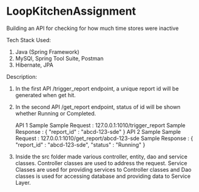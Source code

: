 # LoopKitchenAssignment


Building an API for checking for how much time stores were inactive


Tech Stack Used:
      
   1. Java (Spring Framework)
   2. MySQl, Spring Tool Suite, Postman
   3. Hibernate, JPA


Description:
1. In the first API /trigger_report endpoint, a unique report id will be generated when get hit.
2. In the second API /get_report endpoint, status of id will be shown whether Running or Completed.

   API 1 Sample
   Sample Request  : 127.0.0.1:1010/trigger_report
   Sample Response : {
                      "report_id" : "abcd-123-sde"
                     }
   API 2 Sample
   Sample Request : 127.0.0.1:1010/get_report/abcd-123-sde
   Sample Response : 
                     {
                      "report_id" : "abcd-123-sde",
                      "status" : "Running"
                     }
   
   
3. Inside the src folder made various controller, entity, dao and service classes. Controller classes are used to address the request. Service Classes are used for providing services to Controller classes and Dao classes is used for accessing database and providing data to Service Layer.



 
